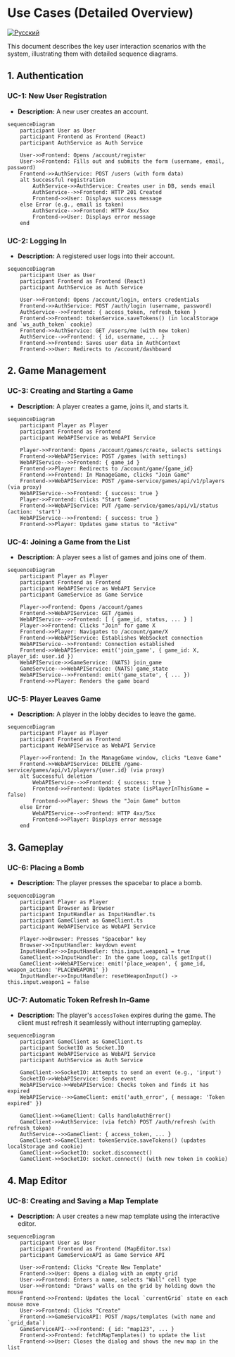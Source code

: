 # Use Cases (Detailed Overview)
[![Русский](https://img.shields.io/badge/lang-Русский-blue.svg)](../ru/use_cases.md)

This document describes the key user interaction scenarios with the system, illustrating them with detailed sequence diagrams.

## 1. Authentication

### UC-1: New User Registration

*   **Description:** A new user creates an account.

```mermaid
sequenceDiagram
    participant User as User
    participant Frontend as Frontend (React)
    participant AuthService as Auth Service

    User->>Frontend: Opens /account/register
    User->>Frontend: Fills out and submits the form (username, email, password)
    Frontend->>AuthService: POST /users (with form data)
    alt Successful registration
        AuthService->>AuthService: Creates user in DB, sends email
        AuthService-->>Frontend: HTTP 201 Created
        Frontend->>User: Displays success message
    else Error (e.g., email is taken)
        AuthService-->>Frontend: HTTP 4xx/5xx
        Frontend->>User: Displays error message
    end
```

### UC-2: Logging In

*   **Description:** A registered user logs into their account.

```mermaid
sequenceDiagram
    participant User as User
    participant Frontend as Frontend (React)
    participant AuthService as Auth Service

    User->>Frontend: Opens /account/login, enters credentials
    Frontend->>AuthService: POST /auth/login (username, password)
    AuthService-->>Frontend: { access_token, refresh_token }
    Frontend->>Frontend: tokenService.saveTokens() (in localStorage and `ws_auth_token` cookie)
    Frontend->>AuthService: GET /users/me (with new token)
    AuthService-->>Frontend: { id, username, ... }
    Frontend->>Frontend: Saves user data in AuthContext
    Frontend->>User: Redirects to /account/dashboard
```

## 2. Game Management

### UC-3: Creating and Starting a Game

*   **Description:** A player creates a game, joins it, and starts it.

```mermaid
sequenceDiagram
    participant Player as Player
    participant Frontend as Frontend
    participant WebAPIService as WebAPI Service

    Player->>Frontend: Opens /account/games/create, selects settings
    Frontend->>WebAPIService: POST /games (with settings)
    WebAPIService-->>Frontend: { game_id }
    Frontend->>Player: Redirects to /account/game/{game_id}
    Frontend->>Frontend: In ManageGame, clicks "Join Game"
    Frontend->>WebAPIService: POST /game-service/games/api/v1/players (via proxy)
    WebAPIService-->>Frontend: { success: true }
    Player->>Frontend: Clicks "Start Game"
    Frontend->>WebAPIService: PUT /game-service/games/api/v1/status (action: 'start')
    WebAPIService-->>Frontend: { success: true }
    Frontend->>Player: Updates game status to "Active"
```

### UC-4: Joining a Game from the List

*   **Description:** A player sees a list of games and joins one of them.

```mermaid
sequenceDiagram
    participant Player as Player
    participant Frontend as Frontend
    participant WebAPIService as WebAPI Service
    participant GameService as Game Service

    Player->>Frontend: Opens /account/games
    Frontend->>WebAPIService: GET /games
    WebAPIService-->>Frontend: [ { game_id, status, ... } ]
    Player->>Frontend: Clicks "Join" for game X
    Frontend->>Player: Navigates to /account/game/X
    Frontend->>WebAPIService: Establishes WebSocket connection
    WebAPIService-->>Frontend: Connection established
    Frontend->>WebAPIService: emit('join_game', { game_id: X, player_id: user.id })
    WebAPIService->>GameService: (NATS) join_game
    GameService-->>WebAPIService: (NATS) game_state
    WebAPIService-->>Frontend: emit('game_state', { ... })
    Frontend->>Player: Renders the game board
```

### UC-5: Player Leaves Game

*   **Description:** A player in the lobby decides to leave the game.

```mermaid
sequenceDiagram
    participant Player as Player
    participant Frontend as Frontend
    participant WebAPIService as WebAPI Service

    Player->>Frontend: In the ManageGame window, clicks "Leave Game"
    Frontend->>WebAPIService: DELETE /game-service/games/api/v1/players/{user.id} (via proxy)
    alt Successful deletion
        WebAPIService-->>Frontend: { success: true }
        Frontend->>Frontend: Updates state (isPlayerInThisGame = false)
        Frontend->>Player: Shows the "Join Game" button
    else Error
        WebAPIService-->>Frontend: HTTP 4xx/5xx
        Frontend->>Player: Displays error message
    end
```

## 3. Gameplay

### UC-6: Placing a Bomb

*   **Description:** The player presses the spacebar to place a bomb.

```mermaid
sequenceDiagram
    participant Player as Player
    participant Browser as Browser
    participant InputHandler as InputHandler.ts
    participant GameClient as GameClient.ts
    participant WebAPIService as WebAPI Service

    Player->>Browser: Presses "Spacebar" key
    Browser->>InputHandler: keydown event
    InputHandler->>InputHandler: this.input.weapon1 = true
    GameClient->>InputHandler: In the game loop, calls getInput()
    GameClient->>WebAPIService: emit('place_weapon', { game_id, weapon_action: 'PLACEWEAPON1' })
    InputHandler->>InputHandler: resetWeaponInput() -> this.input.weapon1 = false
```

### UC-7: Automatic Token Refresh In-Game

*   **Description:** The player's `accessToken` expires during the game. The client must refresh it seamlessly without interrupting gameplay.

```mermaid
sequenceDiagram
    participant GameClient as GameClient.ts
    participant SocketIO as Socket.IO
    participant WebAPIService as WebAPI Service
    participant AuthService as Auth Service

    GameClient->>SocketIO: Attempts to send an event (e.g., 'input')
    SocketIO->>WebAPIService: Sends event
    WebAPIService->>WebAPIService: Checks token and finds it has expired
    WebAPIService-->>GameClient: emit('auth_error', { message: 'Token expired' })

    GameClient->>GameClient: Calls handleAuthError()
    GameClient->>AuthService: (via fetch) POST /auth/refresh (with refresh_token)
    AuthService-->>GameClient: { access_token, ... }
    GameClient->>GameClient: tokenService.saveTokens() (updates localStorage and cookie)
    GameClient->>SocketIO: socket.disconnect()
    GameClient->>SocketIO: socket.connect() (with new token in cookie)
```

## 4. Map Editor

### UC-8: Creating and Saving a Map Template

*   **Description:** A user creates a new map template using the interactive editor.

```mermaid
sequenceDiagram
    participant User as User
    participant Frontend as Frontend (MapEditor.tsx)
    participant GameServiceAPI as Game Service API

    User->>Frontend: Clicks "Create New Template"
    Frontend->>User: Opens a dialog with an empty grid
    User->>Frontend: Enters a name, selects "Wall" cell type
    User->>Frontend: "Draws" walls on the grid by holding down the mouse
    Frontend->>Frontend: Updates the local `currentGrid` state on each mouse move
    User->>Frontend: Clicks "Create"
    Frontend->>GameServiceAPI: POST /maps/templates (with name and `grid_data`)
    GameServiceAPI-->>Frontend: { id: "map123", ... }
    Frontend->>Frontend: fetchMapTemplates() to update the list
    Frontend->>User: Closes the dialog and shows the new map in the list
```